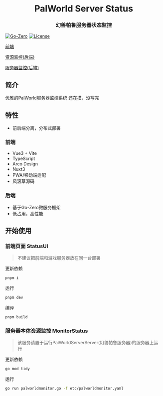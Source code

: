 <div align="center">
<h1>PalWorld Server Status</h1>
<h3>幻兽帕鲁服务器状态监控</h3>
</div>

[![Go-Zero](https://img.shields.io/badge/Go--Zero-v1.6.0-brightgreen.svg)](https://go-zero.dev/)
[![License](https://img.shields.io/github/license/mashape/apistatus.svg)](https://github.com/go-admin-team/go-admin)

[前端](https://github.com/KiClover/palworld-status-ui)

[资源监控(后端)](https://github.com/KiClover/palworld-status-rpc-monitor)

[服务器监控(后端)](https://github.com/KiClover/palworld-status-rpc-server)
## 简介
优雅的PalWorld服务器监控系统
还在摸，没写完

## 特性
- 前后端分离，分布式部署
### 前端
- Vue3 + Vite
- TypeScript
- Arco Design
- Nuxt3
- PWA/移动端适配
- 风滚草源码
### 后端
- 基于Go-Zero微服务框架
- 低占用，高性能


## 开始使用
### 前端页面 StatusUI
> 不建议把前端和游戏服务器放在同一台部署

更新依赖
```bash
pnpm i
```
运行
```bash
pnpm dev
```
编译
```bash
pnpm build
```

### 服务器本体资源监控 MonitorStatus

>该服务请置于运行PalWorldServerServer(幻兽帕鲁服务器)的服务器上运行

更新依赖
```bash
go mod tidy
```
运行
```bash
go run palworldmonitor.go -f etc/palworldmonitor.yaml
```


